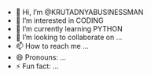 - 👋 Hi, I’m @KRUTADNYABUSINESSMAN
- 👀 I’m interested in CODING
- 🌱 I’m currently learning PYTHON
- 💞️ I’m looking to collaborate on ...
- 📫 How to reach me ...
- 😄 Pronouns: ...
- ⚡ Fun fact: ...

<!---
KRUTADNYABUSINESSMAN/KRUTADNYABUSINESSMAN is a ✨ special ✨ repository because its `README.md` (this file) appears on your GitHub profile.
You can click the Preview link to take a look at your changes.
--->

